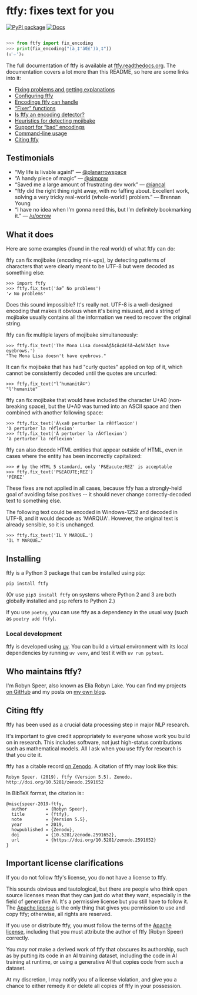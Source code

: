 # ftfy: fixes text for you

[![PyPI package](https://badge.fury.io/py/ftfy.svg)](https://badge.fury.io/py/ftfy)
[![Docs](https://readthedocs.org/projects/ftfy/badge/?version=latest)](https://ftfy.readthedocs.org/en/latest/)

```python

>>> from ftfy import fix_encoding
>>> print(fix_encoding("(à¸‡'âŒ£')à¸‡"))
(ง'⌣')ง

```

The full documentation of ftfy is available at [ftfy.readthedocs.org](https://ftfy.readthedocs.org). The documentation covers a lot more than this README, so here are some links into it:

- [Fixing problems and getting explanations](https://ftfy.readthedocs.io/en/latest/explain.html)
- [Configuring ftfy](https://ftfy.readthedocs.io/en/latest/config.html)
- [Encodings ftfy can handle](https://ftfy.readthedocs.io/en/latest/encodings.html)
- [“Fixer” functions](https://ftfy.readthedocs.io/en/latest/fixes.html)
- [Is ftfy an encoding detector?](https://ftfy.readthedocs.io/en/latest/detect.html)
- [Heuristics for detecting mojibake](https://ftfy.readthedocs.io/en/latest/heuristic.html)
- [Support for “bad” encodings](https://ftfy.readthedocs.io/en/latest/bad_encodings.html)
- [Command-line usage](https://ftfy.readthedocs.io/en/latest/cli.html)
- [Citing ftfy](https://ftfy.readthedocs.io/en/latest/cite.html)

## Testimonials

- “My life is livable again!”
  — [@planarrowspace](https://twitter.com/planarrowspace)
- “A handy piece of magic”
  — [@simonw](https://twitter.com/simonw)
- “Saved me a large amount of frustrating dev work”
  — [@iancal](https://twitter.com/iancal)
- “ftfy did the right thing right away, with no faffing about. Excellent work, solving a very tricky real-world (whole-world!) problem.”
  — Brennan Young
- “I have no idea when I’m gonna need this, but I’m definitely bookmarking it.”
  — [/u/ocrow](https://reddit.com/u/ocrow)

## What it does

Here are some examples (found in the real world) of what ftfy can do:

ftfy can fix mojibake (encoding mix-ups), by detecting patterns of characters that were clearly meant to be UTF-8 but were decoded as something else:

    >>> import ftfy
    >>> ftfy.fix_text('âœ” No problems')
    '✔ No problems'

Does this sound impossible? It's really not. UTF-8 is a well-designed encoding that makes it obvious when it's being misused, and a string of mojibake usually contains all the information we need to recover the original string.

ftfy can fix multiple layers of mojibake simultaneously:

    >>> ftfy.fix_text('The Mona Lisa doesnÃƒÂ¢Ã¢â€šÂ¬Ã¢â€žÂ¢t have eyebrows.')
    "The Mona Lisa doesn't have eyebrows."

It can fix mojibake that has had "curly quotes" applied on top of it, which cannot be consistently decoded until the quotes are uncurled:

    >>> ftfy.fix_text("l’humanitÃ©")
    "l'humanité"

ftfy can fix mojibake that would have included the character U+A0 (non-breaking space), but the U+A0 was turned into an ASCII space and then combined with another following space:

    >>> ftfy.fix_text('Ã\xa0 perturber la rÃ©flexion')
    'à perturber la réflexion'
    >>> ftfy.fix_text('Ã perturber la rÃ©flexion')
    'à perturber la réflexion'

ftfy can also decode HTML entities that appear outside of HTML, even in cases where the entity has been incorrectly capitalized:

    >>> # by the HTML 5 standard, only 'P&Eacute;REZ' is acceptable
    >>> ftfy.fix_text('P&EACUTE;REZ')
    'PÉREZ'
  
These fixes are not applied in all cases, because ftfy has a strongly-held goal of avoiding false positives -- it should never change correctly-decoded text to something else.

The following text could be encoded in Windows-1252 and decoded in UTF-8, and it would decode as 'MARQUɅ'. However, the original text is already sensible, so it is unchanged.

    >>> ftfy.fix_text('IL Y MARQUÉ…')
    'IL Y MARQUÉ…'

## Installing

ftfy is a Python 3 package that can be installed using `pip`:

    pip install ftfy

(Or use `pip3 install ftfy` on systems where Python 2 and 3 are both globally installed and `pip` refers to Python 2.)

If you use `poetry`, you can use ftfy as a dependency in the usual way (such as `poetry add ftfy`).

### Local development

ftfy is developed using [uv](https://github.com/astral-sh/uv). You can build a virtual environment with its local dependencies by running `uv venv`, and test it with `uv run pytest`.

## Who maintains ftfy?

I'm Robyn Speer, also known as Elia Robyn Lake. You can find my projects
[on GitHub](https://github.com/rspeer) and my posts on [my own blog](https://posts.arborelia.net).

## Citing ftfy

ftfy has been used as a crucial data processing step in major NLP research.

It's important to give credit appropriately to everyone whose work you build on in research. This includes software, not just high-status contributions such as mathematical models. All I ask when you use ftfy for research is that you cite it.

ftfy has a citable record [on Zenodo](https://zenodo.org/record/2591652). A citation of ftfy may look like this:

    Robyn Speer. (2019). ftfy (Version 5.5). Zenodo.
    http://doi.org/10.5281/zenodo.2591652

In BibTeX format, the citation is::

    @misc{speer-2019-ftfy,
      author       = {Robyn Speer},
      title        = {ftfy},
      note         = {Version 5.5},
      year         = 2019,
      howpublished = {Zenodo},
      doi          = {10.5281/zenodo.2591652},
      url          = {https://doi.org/10.5281/zenodo.2591652}
    }

## Important license clarifications

If you do not follow ftfy's license, you do not have a license to ftfy.

This sounds obvious and tautological, but there are people who think open source licenses mean that they can just do what they want, especially in the field of generative AI. It's a permissive license but you still have to follow it. The [Apache license](https://www.apache.org/licenses/LICENSE-2.0) is the only thing that gives you permission to use and copy ftfy; otherwise, all rights are reserved.

If you use or distribute ftfy, you must follow the terms of the [Apache license](https://www.apache.org/licenses/LICENSE-2.0), including that you must attribute the author of ftfy (Robyn Speer) correctly.

You _may not_ make a derived work of ftfy that obscures its authorship, such as by putting its code in an AI training dataset, including the code in AI training at runtime, or using a generative AI that copies code from such a dataset.

At my discretion, I may notify you of a license violation, and give you a chance to either remedy it or delete all copies of ftfy in your possession.

